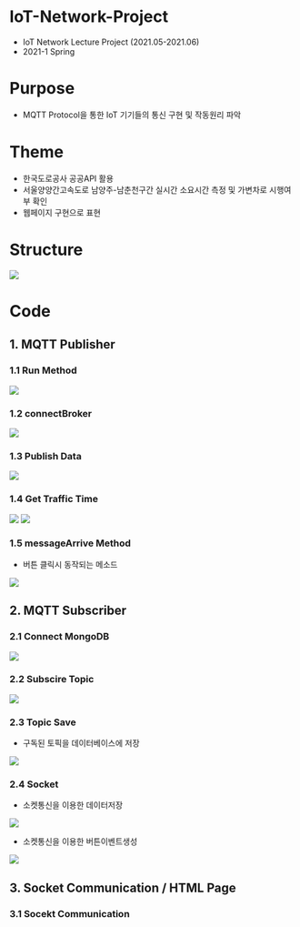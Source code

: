 # IoT-Network-Project
* IoT Network Lecture Project (2021.05-2021.06)
* 2021-1 Spring
# Purpose
* MQTT Protocol을 통한 IoT 기기들의 통신 구현 및 작동원리 파악
# Theme
* 한국도로공사 공공API 활용
* 서울양양간고속도로 남양주-남춘천구간 실시간 소요시간 측정 및 가변차로 시행여부 확인
* 웹페이지 구현으로 표현
# Structure
<img src=브로커그림.jpg> 

# Code 
## 1. MQTT Publisher
### 1.1 Run Method
<img src=자바소스코드1TopicPublish.jpg> 

### 1.2 connectBroker
<img src=자바소스코드2ConnectBroker.jpg>

### 1.3 Publish Data
<img src=자바소스코드3PublishData.jpg>

### 1.4 Get Traffic Time
<img src=자바소스코드4towardNamyangj메소드.jpg>
<img src=자바소스코드5towardChuncheon메소드.jpg>

### 1.5 messageArrive Method
* 버튼 클릭시 동작되는 메소드
<img src=자바소스코드6messageArrived.jpg>

## 2. MQTT Subscriber
### 2.1 Connect MongoDB 
<img src=vscode캡쳐2.jpg.png>  

### 2.2 Subscire Topic
<img src=vscode캡쳐1.jpg>

### 2.3 Topic Save 
* 구독된 토픽을 데이터베이스에 저장
<img src=vscode캡쳐3.png>

### 2.4 Socket 
* 소켓통신을 이용한 데이터저장  
<img src=vscode캡쳐4.png>  

* 소켓통신을 이용한 버튼이벤트생성  
<img src=vscode캡쳐5.png>

## 3. Socket Communication / HTML Page 
### 3.1 Socekt Communication

